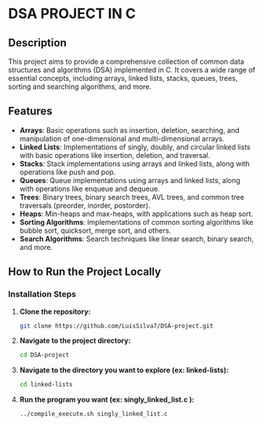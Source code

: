 # DSA PROJECT IN C

## Description

This project aims to provide a comprehensive collection of common data structures and algorithms (DSA) implemented in C. It covers a wide range of essential concepts, including arrays, linked lists, stacks, queues, trees, sorting and searching algorithms, and more.

## Features

- **Arrays**: Basic operations such as insertion, deletion, searching, and manipulation of one-dimensional and multi-dimensional arrays.
- **Linked Lists**: Implementations of singly, doubly, and circular linked lists with basic operations like insertion, deletion, and traversal.
- **Stacks**: Stack implementations using arrays and linked lists, along with operations like push and pop.
- **Queues**: Queue implementations using arrays and linked lists, along with operations like enqueue and dequeue.
- **Trees**: Binary trees, binary search trees, AVL trees, and common tree traversals (preorder, inorder, postorder).
- **Heaps**: Min-heaps and max-heaps, with applications such as heap sort.
- **Sorting Algorithms**: Implementations of common sorting algorithms like bubble sort, quicksort, merge sort, and others.
- **Search Algorithms**: Search techniques like linear search, binary search, and more.

## How to Run the Project Locally

### Installation Steps

1. **Clone the repository:**

   ```bash
   git clone https://github.com/LuisSilva7/DSA-project.git
   ```

2. **Navigate to the project directory:**

   ```bash
   cd DSA-project
   ```

3. **Navigate to the directory you want to explore (ex: linked-lists):**

   ```bash
   cd linked-lists
   ```

4. **Run the program you want (ex: singly_linked_list.c ):**

   ```bash
   ../compile_execute.sh singly_linked_list.c
   ```
